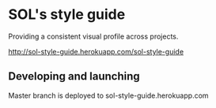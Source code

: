 SOL's style guide
=================
Providing a consistent visual profile across projects.

http://sol-style-guide.herokuapp.com/sol-style-guide

Developing and launching
------------------------

Master branch is deployed to sol-style-guide.herokuapp.com

